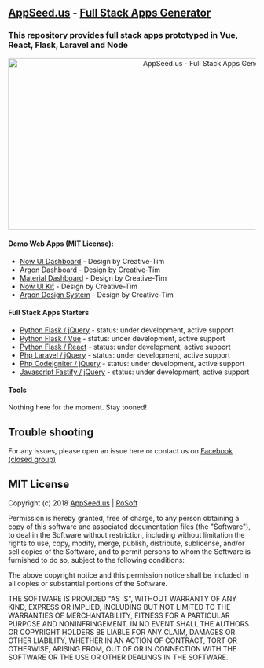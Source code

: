 ## [AppSeed.us](https://www.appseed.us/?ref=github) - [Full Stack Apps Generator](https://www.appseed.us/fullstack-apps-generator?ref=github)
### This repository provides full stack apps prototyped in Vue, React, Flask, Laravel and Node   



<p align="center">
  <img width="800" height="350" alt="AppSeed.us - Full Stack Apps Generator" src="https://www.appseed.us/static/thumbnails/appseed-fullstack-app-generator.jpg">
</p>



#### Demo Web Apps (MIT License):    
*  [Now UI Dashboard](https://www.fullstack-app-now-ui-dashboard.appseed.us/?ref=github) - Design by Creative-Tim 
*  [Argon Dashboard](https://www.fullstack-app-argon-dashboard.appseed.us/?ref=github) - Design by Creative-Tim 
*  [Material Dashboard](https://www.fullstack-app-material-dashboard.appseed.us/?ref=github) - Design by Creative-Tim 
*  [Now UI Kit](https://www.fullstack-app-now-ui-kit.appseed.us/?ref=github) - Design by Creative-Tim 
*  [Argon Design System](https://www.fullstack-app-argon-design.appseed.us/?ref=github) - Design by Creative-Tim 


#### Full Stack Apps Starters   
*  [Python Flask / jQuery](https://github.com/rosoftdeveloper/appseed/tree/master/fullstack-apps/flask) - status: under development, active support
*  [Python Flask / Vue](https://github.com/rosoftdeveloper/appseed/tree/master/fullstack-apps/flask-vuejs) - status: under development, active support
*  [Python Flask / React](https://github.com/rosoftdeveloper/appseed/tree/master/fullstack-apps/flask-react) - status: under development, active support
*  [Php Laravel / jQuery](https://github.com/rosoftdeveloper/appseed/tree/master/fullstack-apps/laravel) - status: under development, active support
*  [Php CodeIgniter / jQuery](https://github.com/rosoftdeveloper/appseed/tree/master/fullstack-apps/codeigniter) - status: under development, active support
*  [Javascript Fastify / jQuery](https://github.com/rosoftdeveloper/appseed/tree/master/fullstack-apps/fastify) - status: under development, active support

#### Tools
Nothing here for the moment. Stay tooned!

## Trouble shooting

For any issues, please open an issue here or contact us on [Facebook (closed group)](https://www.facebook.com/groups/fullstack.apps.generator/) 

## MIT License

Copyright (c) 2018 [AppSeed.us](https://www.appseed.us/?ref=github) | [RoSoft](https://www.rosoftware.ro/?ref=github)

Permission is hereby granted, free of charge, to any person obtaining a copy
of this software and associated documentation files (the "Software"), to deal
in the Software without restriction, including without limitation the rights
to use, copy, modify, merge, publish, distribute, sublicense, and/or sell
copies of the Software, and to permit persons to whom the Software is
furnished to do so, subject to the following conditions:

The above copyright notice and this permission notice shall be included in all
copies or substantial portions of the Software.

THE SOFTWARE IS PROVIDED "AS IS", WITHOUT WARRANTY OF ANY KIND, EXPRESS OR
IMPLIED, INCLUDING BUT NOT LIMITED TO THE WARRANTIES OF MERCHANTABILITY,
FITNESS FOR A PARTICULAR PURPOSE AND NONINFRINGEMENT. IN NO EVENT SHALL THE
AUTHORS OR COPYRIGHT HOLDERS BE LIABLE FOR ANY CLAIM, DAMAGES OR OTHER
LIABILITY, WHETHER IN AN ACTION OF CONTRACT, TORT OR OTHERWISE, ARISING FROM,
OUT OF OR IN CONNECTION WITH THE SOFTWARE OR THE USE OR OTHER DEALINGS IN THE
SOFTWARE.
